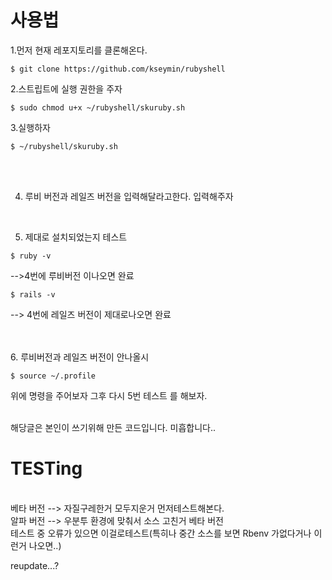 # 사용법

1.먼저 현재 레포지토리를 클론해온다.

<pre><code>$ git clone https://github.com/kseymin/rubyshell</code></pre>

2.스트립트에 실행 권한을 주자

<pre><code>$ sudo chmod u+x ~/rubyshell/skuruby.sh</code></pre>

3.실행하자
<pre><code>$ ~/rubyshell/skuruby.sh</code></pre>
<br/><br/>

4. 루비 버전과 레일즈 버전을 입력해달라고한다.
입력해주자
<br/>

5. 제대로 설치되었는지 테스트
<pre><code>$ ruby -v</code></pre>
-->4번에 루비버전 이나오면 완료 

<pre><code>$ rails -v</code></pre>
--> 4번에 레일즈 버전이 제대로나오면 완료

<br/><br/>
6. 루비버전과 레일즈 버전이 안나올시
<pre><code>$ source ~/.profile</code></pre>
위에 명령을 주어보자 그후 다시 5번 테스트 를 해보자.
<br/><br/>


해당글은 본인이 쓰기위해 만든 코드입니다. 미흡합니다..
<br/>
# TESTing
<br/>
베타 버전 --> 자질구레한거 모두지운거 먼저테스트해본다.<br/>
알파 버전 --> 우분투 환경에 맞춰서 소스 고친거 베타 버전<br/> 테스트 중 오류가 있으면 이걸로테스트(특히나 중간 소스를 보면 Rbenv 가없다거나 이런거 나오면..)

reupdate...?
